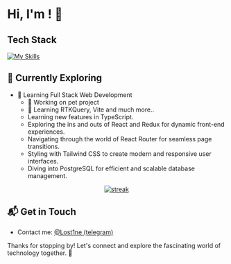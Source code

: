 # Hi, I'm <Denis>! 👋

## Tech Stack
[![My Skills](https://skillicons.dev/icons?i=js,ts,react,redux,html,css,sass,webpack,vite,bootstrap,babel,git,vscode)](https://skillicons.dev)

## 🌱 Currently Exploring

- 🚀 Learning Full Stack Web Development
  - 🔭 Working on pet project
  - 🌱 Learning RTKQuery, Vite and much more..
  - Learning new features in TypeScript.
  - Exploring the ins and outs of React and Redux for dynamic front-end experiences.
  - Navigating through the world of React Router for seamless page transitions.
  - Styling with Tailwind CSS to create modern and responsive user interfaces.
  - Diving into PostgreSQL for efficient and scalable database management.
 
<p align="center">
  <a href="https://github.com/Lost1ck">      
<img title="stats" alt="streak" src="https://github-readme-streak-stats.herokuapp.com/?user=Lost1ck&theme=dark&hide_border=true&stroke=f53b3b"/>
</a> 
</p>


## 📬 Get in Touch

- Contact me: <a href="https://t.me/Lost1ne">@Lost1ne (telegram)</a>


Thanks for stopping by! Let's connect and explore the fascinating world of technology together. 🚀
